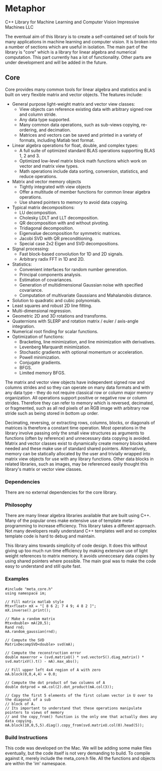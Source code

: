 # Metaphor
C++ Library for Machine Learning and Computer Vision
Impressive Machines LLC

The eventual aim of this library is to create a self-contained set of tools for many applications in machine learning and computer vision. It is broken into a number of sections which are useful in isolation. The main part of the library is "core" which is a library for linear algebra and numerical computation. This part currently has a lot of functionality. Other parts are under development and will be added in the future.

## Core
Core provides many common tools for linear algebra and statistics and is built on very flexible matrix and vector objects. The features include:

* General purpose light-weight matrix and vector view classes:
    * View objects can reference existing data with arbitrary signed row and column stride.
    * Any data type supported.
    * Many common data operations, such as sub-views copying, re-ordering, and decimation.
    * Matrices and vectors can be saved and printed in a variety of formats, including Matlab text format.
* Linear algebra operations for float, double, and complex types:
    * A full suite of optimized standard BLAS operations supporting BLAS 1, 2 and 3.
    * Optimized low-level matrix block math functions which work on vector and matrix view types.
    * Math operations include data sorting, conversion, statistics, and reduce operations.
* Matrix and vector memory objects
    * Tightly integrated with view objects
    * Offer a multitude of member functions for common linear algebra operations.
    * Use shared pointers to memory to avoid data copying.
* Typical matrix decompositions:
    * LU decomposition.
    * Cholesky LDLT and LLT decomposition.
    * QR decomposition with and without pivoting.
    * Tridiagonal decomposition.
    * Eigenvalue decomposition for symmetric matrices.
    * Jacobi SVD with QR preconditioning.
    * Special case 2x2 Eigen and SVD decompositions.
* Signal processing:
    * Fast block-based convolution for 1D and 2D signals.
    * Arbitrary radix FFT in 1D and 2D.
* Statistics:
    * Convenient interfaces for random number generation.
    * Principal components analysis.
    * Estimation of covariances.
    * Generation of multidimensional Gaussian noise with specified covariance.
    * Computation of multivariate Gaussians and Mahalanobis distance.
* Solution to quadratic and cubic polynomials.
* Least squares and robust 2D line fitting.
* Multi-dimensional regression.
* Geometric 2D and 3D rotations and transforms.
* Quaternions with SLERP and rotation matrix / euler / axis-angle integration.
* Numerical root finding for scalar functions.
* Optimization of functions:
    * Bracketing, line minimization, and line minimization with derivatives.
    * Levenberg Marquardt minimization.
    * Stochastic gradients with optional momentum or acceleration.
    * Powell minimization.
    * Conjugate gradients.
    * BFGS.
    * Limited memory BFGS.

The matrix and vector view objects have independent signed row and columns strides and so they can operate on many data formats and with any data type - they do not require classical row or column major memory organization. All operations support positive or negative row or column strides. Therefore they can refer to memory which is reversed, decimated, or fragmented, such as all red pixels of an RGB image with arbitrary row stride such as being stored in bottom up order. 

Decimating, reversing, or extracting rows, columns, blocks, or diagonals of matrices is therefore a constant time operation. Most operations in the library involve passing only the small view structures as arguments to functions (often by reference) and unnecessary data copying is avoided. Matrix and vector classes exist to dynamically create memory blocks where needed and these make use of standard shared pointers. Alternatively, memory can be statically allocated by the user and trivially wrapped into matrix view objects for use with any library functions. Other data blocks in related libraries, such as images, may be referenced easily thought this library's matrix or vector view classes.

### Dependencies
There are no external dependencies for the core library.

### Philosophy
There are many linear algebra libraries available that are built using C++. Many of the popular ones make extensive use of template meta-programming to increase efficiency. This library takes a different approach. Not many developers really understand C++ templates well and so complex template code is hard to debug and maintain. 

This library aims towards simplicity of code design. It does this without giving up too much run time efficiency by making extensive use of light weight references to matrix memory. It avoids unneccesary data copies by using shared pointers where possible. The main goal was to make the code easy to understand and still quite fast.

### Examples
    #include "meta_core.h"
    using namespace im;
    
    // Fill matrix matlab style
    Mtx<float> mX = "[ 8 6 2; 7 4 9; 4 8 2 ]";
    mX.inverse().print();

    // Make a random matrix
    Mtx<double> mA(20,5);
    Rand rnd;
    mA.random_gaussian(rnd);

    // Compute the SVD
    MatrixDecompSVD<double> svd(mA);

    // Compute the reconstruction error
    double maxerror = (svd.matrixU() * svd.vectorS().diag_matrix() * svd.matrixV().t() - mA).max_abs();

    // Fill upper left 4x4 region of A with zero
    mA.block(0,0,4,4) = 0.0;

    // Compute the dot product of two columns of A
    double dotprod = mA.col(2).dot_product(mA.col(3));
    
    // Copy the first 5 elements of the first column vector in U over to the diagonal of a sub
    // block of A.
    // Its important to understand that these operations manipulate pointers to views of memory
    // and the copy_from() function is the only one that actually does any data copying.
    mA.block(10,0,5,5).diag().copy_from(svd.matrixU.col(0).head(5));

### Build Instructions
This code was developed on the Mac. We will be adding some make files eventually, but the code itself is not very demanding to build. To compile against it, merely include the meta_core.h file. All the functions and objects are within the 'im' namespace.

